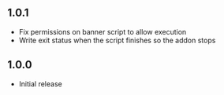 ## 1.0.1

 - Fix permissions on banner script to allow execution
 - Write exit status when the script finishes so the addon stops

## 1.0.0

- Initial release
